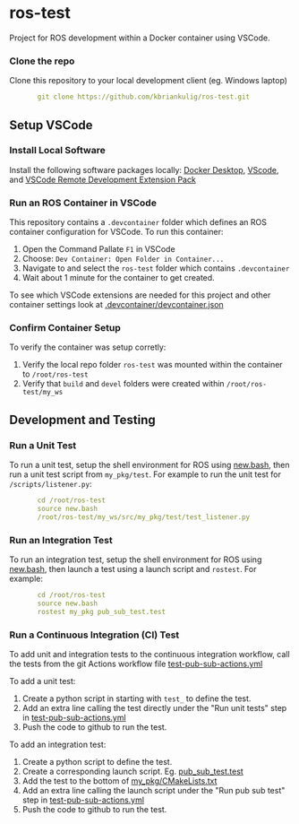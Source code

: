 # ros-test

Project for ROS development within a Docker container using VSCode.


### Clone the repo

Clone this repository to your local development client (eg. Windows laptop) 

```yaml
       git clone https://github.com/kbriankulig/ros-test.git
```


## Setup VSCode

### Install Local Software

Install the following software packages locally: [Docker Desktop](https://docs.docker.com/engine/install/), [VScode](https://code.visualstudio.com/), and [VSCode Remote Development Extension Pack](https://marketplace.visualstudio.com/items?itemName=ms-vscode-remote.vscode-remote-extensionpack)

### Run an ROS Container in VSCode

This repository contains a `.devcontainer` folder which defines an ROS container configuration for VSCode.  To run this container:

1. Open the Command Pallate `F1` in VSCode
2. Choose: `Dev Container: Open Folder in Container...`
3. Navigate to and select the `ros-test` folder which contains `.devcontainer`
4. Wait about 1 minute for the container to get created.

To see which VSCode extensions are needed for this project and other container settings look at [.devcontainer/devcontainer.json](https://github.com/kbriankulig/ros-test/blob/vscode/.devcontainer/devcontainer.json)


### Confirm Container Setup

To verify the container was setup corretly:

1. Verify the local repo folder `ros-test` was mounted within the container to `/root/ros-test`
2. Verify that `build` and `devel` folders were created within `/root/ros-test/my_ws`



## Development and Testing

### Run a Unit Test

To run a unit test, setup the shell environment for ROS using [new.bash](https://github.com/kbriankulig/ros-test/blob/vscode/new.bash), then run a unit test script from `my_pkg/test`.  For example to run the unit test for `/scripts/listener.py`:

```yaml
       cd /root/ros-test
       source new.bash
       /root/ros-test/my_ws/src/my_pkg/test/test_listener.py
```

### Run an Integration Test

To run an integration test, setup the shell environment for ROS using [new.bash](https://github.com/kbriankulig/ros-test/blob/vscode/new.bash), then launch a test using a launch script and `rostest`. For example:

```yaml
       cd /root/ros-test
       source new.bash
       rostest my_pkg pub_sub_test.test
```


### Run a Continuous Integration (CI) Test

To add unit and integration tests to the continuous integration workflow, call the tests from the git Actions workflow file [test-pub-sub-actions.yml](https://github.com/kbriankulig/ros-test/blob/vscode/.github/workflows/test-pub-sub-actions.yml)

To add a unit test:
1. Create a python script in starting with `test_` to define the test.
2. Add an extra line calling the test directly under the "Run unit tests" step in [test-pub-sub-actions.yml](https://github.com/kbriankulig/ros-test/blob/vscode/.github/workflows/test-pub-sub-actions.yml)
3. Push the code to github to run the test.

To add an integration test:
1. Create a python script to define the test.
2. Create a corresponding launch script.  Eg. [pub_sub_test.test](https://github.com/kbriankulig/ros-test/blob/unit_tests/my_ws/src/my_pkg/test/pub_sub_test.test)
3. Add the test to the bottom of [my_pkg/CMakeLists.txt](https://github.com/kbriankulig/ros-test/blob/unit_tests/my_ws/src/my_pkg/CMakeLists.txt)
4. Add an extra line calling the launch script under the "Run pub sub test" step in [test-pub-sub-actions.yml](https://github.com/kbriankulig/ros-test/blob/vscode/.github/workflows/test-pub-sub-actions.yml)
5. Push the code to github to run the test.
